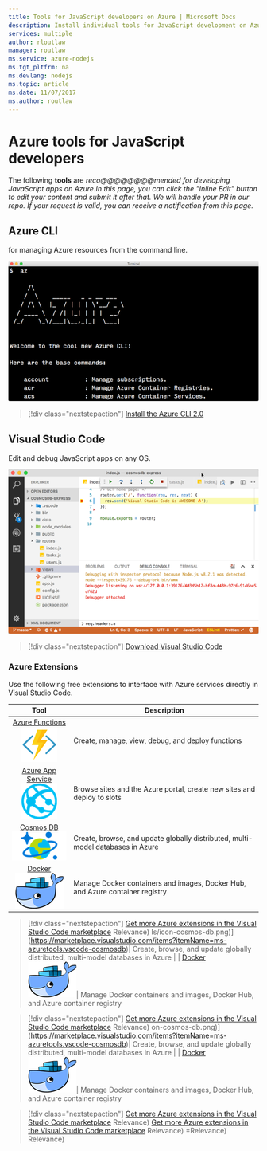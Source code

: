 ```yaml
---
title: Tools for JavaScript developers on Azure | Microsoft Docs
description: Install individual tools for JavaScript development on Azure
services: multiple
author: rloutlaw
manager: routlaw
ms.service: azure-nodejs
ms.tgt_pltfrm: na
ms.devlang: nodejs
ms.topic: article
ms.date: 11/07/2017 
ms.author: routlaw
---
```


# Azure tools for JavaScript developers
The following **tools** are **reco@@@@@@@\@mended* for developing JavaScript apps on Azure.In this page, you can click the \"Inline Edit\" button to edit your content and submit it after that. We will handle your PR in our repo. If your request is valid, you can receive a notification from this page.* 

## Azure CLI
 
for managing Azure resources from the command line.

![CLI](media/node-azure-tools/cli.png)
 
> [!div class="nextstepaction"]
> [Install the Azure CLI 2.0](https://docs.microsoft.com/cli/azure/install-az-cli2)

## Visual Studio Code
Edit and debug JavaScript apps on any OS. 

![Visual Studio Code](media/node-azure-tools/vs-code.png)

> [!div class="nextstepaction"]
> [Download Visual Studio Code](https://code.visualstudio.com)

### Azure Extensions
Use the following free extensions to interface with Azure services directly in Visual Studio Code.

| Tool | Description  |
|:---------:|---------|
| [Azure Functions](https://marketplace.visualstudio.com/items?itemName=ms-azuretools.vscode-azurefunctions) <br> [![Azure Functions Tools](media/node-azure-tools/icon-azure-functions.png)](https://marketplace.visualstudio.com/items?itemName=ms-azuretools.vscode-azurefunctions) | Create, manage, view, debug, and deploy functions|
| [Azure App Service](https://marketplace.visualstudio.com/items?itemName=ms-azuretools.vscode-azureappservice) <br> [![App Service Tools](media/node-azure-tools/icon-azure-app-service.png)](https://marketplace.visualstudio.com/items?itemName=ms-azuretools.vscode-azureappservice) | Browse sites and the Azure portal, create new sites and deploy to slots |
| [Cosmos DB ](https://marketplace.visualstudio.com/items?itemName=ms-azuretools.vscode-cosmosdb)  <br> [![Cosmos DB Tools](media/node-azure-tools/icon-cosmos-db.png)](https://marketplace.visualstudio.com/items?itemName=ms-azuretools.vscode-cosmosdb)| Create, browse, and update globally distributed, multi-model databases in Azure |
| [Docker](https://marketplace.visualstudio.com/items?itemName=formulahendry.docker-explorer)   <br> [![Cosmos DB Tools](media/node-azure-tools/icon-docker.png)](https://marketplace.visualstudio.com/items?itemName=formulahendry.docker-explorer)| Manage Docker containers and images, Docker Hub, and Azure container registry

> [!div class="nextstepaction"]
> [Get more Azure extensions in the Visual Studio Code marketplace](https://marketplace.visualstudio.com/search?term=azure&target=VSCode&category=All%20categories&sortBy=Relevance)
Relevance)
ls/icon-cosmos-db.png)](https://marketplace.visualstudio.com/items?itemName=ms-azuretools.vscode-cosmosdb)| Create, browse, and update globally distributed, multi-model databases in Azure |
| [Docker](https://marketplace.visualstudio.com/items?itemName=formulahendry.docker-explorer)   <br> [![Cosmos DB Tools](media/node-azure-tools/icon-docker.png)](https://marketplace.visualstudio.com/items?itemName=formulahendry.docker-explorer)| Manage Docker containers and images, Docker Hub, and Azure container registry

> [!div class="nextstepaction"]
> [Get more Azure extensions in the Visual Studio Code marketplace](https://marketplace.visualstudio.com/search?term=azure&target=VSCode&category=All%20categories&sortBy=Relevance)
Relevance)
on-cosmos-db.png)](https://marketplace.visualstudio.com/items?itemName=ms-azuretools.vscode-cosmosdb)| Create, browse, and update globally distributed, multi-model databases in Azure |
| [Docker](https://marketplace.visualstudio.com/items?itemName=formulahendry.docker-explorer)   <br> [![Cosmos DB Tools](media/node-azure-tools/icon-docker.png)](https://marketplace.visualstudio.com/items?itemName=formulahendry.docker-explorer)| Manage Docker containers and images, Docker Hub, and Azure container registry

> [!div class="nextstepaction"]
> [Get more Azure extensions in the Visual Studio Code marketplace](https://marketplace.visualstudio.com/search?term=azure&target=VSCode&category=All%20categories&sortBy=Relevance)
Relevance)
> [Get more Azure extensions in the Visual Studio Code marketplace](https://marketplace.visualstudio.com/search?term=azure&target=VSCode&category=All%20categories&sortBy=Relevance)
Relevance)
=Relevance)
Relevance)

